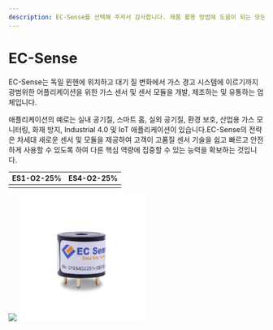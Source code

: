 ```yaml
---
description: EC-Sense를 선택해 주셔서 감사합니다. 제품 활용 방법에 도움이 되는 모든 문서를 제공하였습니다.
---
```


# EC-Sense

EC-Sense는 독일 뮌헨에 위치하고 대기 질 변화에서 가스 경고 시스템에 이르기까지 광범위한 어플리케이션을 위한 가스 센서 및 센서 모듈을 개발, 제조하는 및 유통하는 업체입니다.

애플리케이션의 예로는 실내 공기질, 스마트 홈, 실외 공기질, 환경 보호, 산업용 가스 모니터링, 화재 방지, Industrial 4.0 및 IoT 애플리케이션이 있습니다.EC-Sense의 전략은 차세대 새로운 센서 및 모듈을 제공하여 고객이 고품질 센서 기술을 쉽고 빠르고 안전하게 사용할 수 있도록 하여 다른 핵심 역량에 집중할 수 있는 능력을 확보하는 것입니다.

| ES1-O2-25% | ES4-O2-25% |
| ---------- | ---------- |
|            |            |

![](<../../.gitbook/assets/TB200B\_250x250png (1).png>) ![](<../../.gitbook/assets/EC-Sens profile.png>)
